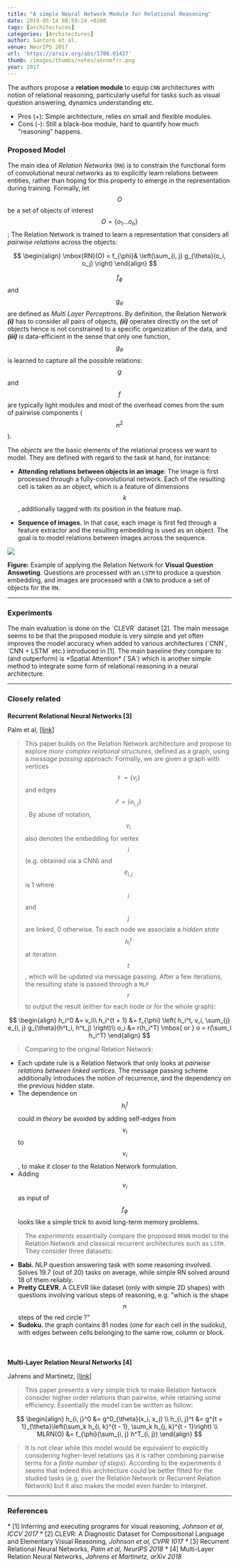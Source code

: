 ```yaml
---
title: "A simple Neural Network Module for Relational Reasoning"
date: 2019-05-14 08:59:24 +0200
tags: [architectures]
categories: [Architectures]
author: Santoro et al.
venue: NeurIPS 2017
url: 'https://arxiv.org/abs/1706.01427'
thumb: /images/thumbs/notes/asnnmfrr.png
year: 2017
---
```


<div class="summary">
  The authors propose a <b>relation module</b> to equip <code>CNN</code> architectures with notion of relational reasoning, particularly useful for tasks such as visual question answering, dynamics understanding etc.

  <ul>
    <li><span class="procons">Pros (+):</span> Simple architecture, relies on small and flexible modules.</li>
    <li><span class="procons">Cons (-):</span>  Still a black-box module, hard to quantify how much "reasoning" happens.</li>
  </ul>
</div>


<h3 class="section proposed"> Proposed Model</h3>

The main idea of *Relation Networks* (`RN`) is to constrain the functional form of convolutional neural networks as to explicitly learn relations between entities, rather than hoping for this property to emerge in the representation during training. Formally, let $$O$$ be a set of objects of interest $$O = \{o_1 \dots o_n\}$$; The Relation Network is trained to learn a representation that considers all *pairwise relations* across the objects:

$$
\begin{align}
\mbox{RN}(O) =  f_{\phi}& \left(\sum_{i, j} g_{\theta}(o_i, o_j) \right)
\end{align}
$$

$$f_{\phi}$$ and $$g_{\theta}$$ are defined as *Multi Layer Perceptrons*. By definition, the Relation Network ***(i)*** has to consider all pairs of objects, ***(ii)*** operates directly on the set of objects hence is not constrained to a specific organization of the data, and ***(iii)*** is data-efficient in the sense that only one function, $$g_{\theta}$$ is learned to capture all the possible relations: $$g$$ and $$f$$ are typically light modules and most of the overhead comes from the sum of pairwise components ($$n^2$$).

The *objects* are the basic elements of the relational process we want to model. They are defined with regard to the task at hand, for instance:
  * **Attending relations between objects in an image**: The image is first processed through a fully-convolutional network. Each of the resulting cell is taken as an object, which is a  feature of dimensions $$k$$, additionally tagged with its position in the feature map.

  * **Sequence of images.** In that case, each image is first fed through a feature extractor and the resulting embedding is used as an object. The goal is to model relations between images across the sequence.


<div class="figure">
<img src="{{ site.baseurl }}/images/posts/relation_network.png">
<p><b>Figure:</b> Example of applying the Relation Network for <b>Visual Question Answeting</b>. Questions are processed with an <code>LSTM</code> to produce a question embedding, and images are processed with a <code>CNN</code> to produce a set of objects for the <code>RN</code>.</p>
</div>


---

<h3 class="section experiments"> Experiments </h3>
The main evaluation is done on the `CLEVR` dataset <span class="citations">[2]</span>.  The main message seems to be that the proposed module  is very simple and yet often improves the model accuracy when added to various architectures (`CNN`, `CNN + LSTM` etc.) introduced in <span class="citations">[1]</span>. The main baseline they compare to (and outperform) is *Spatial Attention* (`SA`) which is another simple method to integrate some form of relational reasoning in a neural architecture.

  ---

 <h3 class="section followup">Closely related</h3>


<h4 style="margin-bottom: 0px"> Recurrent Relational Neural Networks <span class="citations">[3]</span></h4>
<p style="text-align: left">Palm et al, <a href="https://arxiv.org/pdf/1711.08028.pdf">[link]</a></p>

> This paper builds on the Relation Network architecture and propose to explore  *more complex relational structures*,  defined as a graph, using a *message passing* approach: Formally, we are given a graph with vertices $$\mathcal V = \{v_i\}$$ and edges $$\mathcal E = \{e_{i, j}\}$$. By abuse of notation, $$v_i$$ also denotes the embedding for vertex $$i$$ (e.g. obtained via a CNN) and $$e_{i, j}$$  is 1 where  $$i$$ and $$j$$ are linked, 0 otherwise. To each node we associate a *hidden state* $$h_i^t$$ at iteration $$t$$, which will be updated via message passing. After a few iterations, the resulting state is passed through a `MLP`  $$r$$ to output the result (either for each node or for the whole graph):

  $$
  \begin{align}
  h_i^0 &= v_i\\
  h_i^{t + 1} &= f_{\phi} \left( h_i^t, v_i, \sum_{j} e_{i, j} g_{\theta}(h^t_i, h^t_j) \right)\\
  o_i &= r(h_i^T) \mbox{ or } o = r(\sum_i h_i^T)
  \end{align}
  $$

>  Comparing to the original Relation Network:
  * Each update rule is a Relation Network that only looks at *pairwise relations between linked vertices*. The message passing scheme additionally introduces the notion of recurrence, and the dependency on the previous hidden state.
  * The dependence on $$h_i^t$$ could *in theory* be avoided by adding self-edges from $$v_i$$ to $$v_i$$, to make it closer to the Relation Network formulation.
  * Adding $$v_i$$ as input of $$f_\phi$$ looks like a simple trick  to avoid long-term memory problems.


> The *experiments* essentially compare the proposed `RRNN` model to the Relation Network and  classical recurrent architectures such as `LSTM`. They consider three datasets:
   * **Babi.** NLP question answering task with some reasoning involved. Solves 19.7 (out of 20) tasks on average, while simple RN solved around 18 of them reliably.
   * **Pretty CLEVR.** A CLEVR like dataset (only with simple 2D shapes) with questions involving various steps of reasoning, e.g. "which is the shape $$n$$ steps of the red circle ?"
   * **Sudoku.** the graph contains 81 nodes (one for each cell in the sudoku), with edges between cells belonging to the same row, column or block.



<h4 style="margin-bottom: 0px; margin-top:50px"> Multi-Layer Relation Neural Networks <span class="citations">[4]</span></h4>
<p style="text-align: left">Jahrens and Martinetz, <a href="https://arxiv.org/pdf/1811.01838.pdf">[link]</a></p>

> This paper presents a very simple trick to make Relation Network consider higher order relations than pairwise, while retaining some efficiency. Essentially the model can be written as follow:

$$
\begin{align}
h_{i, j}^0 &= g^0_{\theta}(x_i, x_j) \\
h_{i, j}^t &= g^{t + 1}_{\theta}\left(\sum_k h_{i, k}^{t - 1}, \sum_k h_{j, k}^{t - 1}\right) \\
MLRN(O) &= f_{\phi}(\sum_{i, j} h^T_{i, j})
\end{align}
$$

> It is not clear while this model would be equivalent to explicitly considering higher-level relations (as it is rather  combining pairwise terms for a *finite number of steps*). According to the experiments it seems that indeed this architecture could be better fitted for the studied tasks (e.g. over  the Relation Network or Recurrent Relation Network) but it also makes the model even harder to interpret.

---

<h3 class="section references">References</h3>
* <span class="citations">[1]</span> Inferring and executing programs for visual reasoning, <i>Johnson et al, ICCV 2017</i>
* <span class="citations">[2]</span> CLEVR: A Diagnostic Dataset for Compositional Language and Elementary Visual Reasoning, <i>Johnson et al, CVPR 1017</i>
* <span class="citations">[3]</span> Recurrent Relational Neural Networks, <i>Palm et al, NeurIPS 2018</i>
* <span class="citations">[4]</span> Multi-Layer Relation Neural Networks, <i>Jahrens et Martinetz, arXiv 2018</i>
